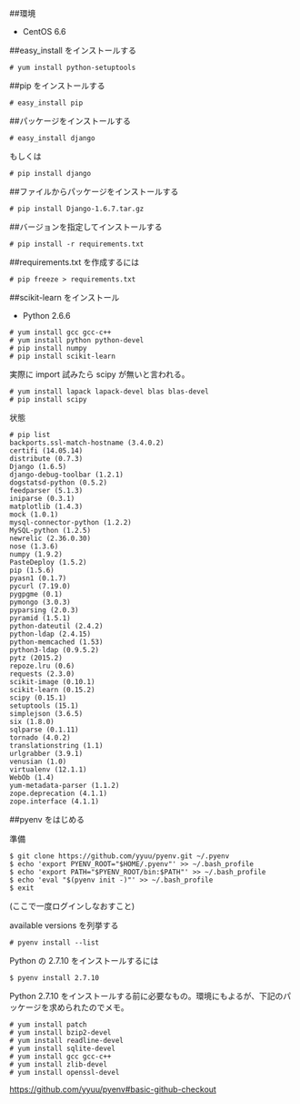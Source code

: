 ##環境

- CentOS 6.6

##easy_install をインストールする

```
# yum install python-setuptools
```

##pip をインストールする

```
# easy_install pip
```

##パッケージをインストールする

```
# easy_install django
```

もしくは

```
# pip install django
```

##ファイルからパッケージをインストールする

```
# pip install Django-1.6.7.tar.gz
```

##バージョンを指定してインストールする

```
# pip install -r requirements.txt
```

##requirements.txt を作成するには

```
# pip freeze > requirements.txt
```

##scikit-learn をインストール

- Python 2.6.6

```
# yum install gcc gcc-c++
# yum install python python-devel
# pip install numpy
# pip install scikit-learn
```

実際に import 試みたら scipy が無いと言われる。

```
# yum install lapack lapack-devel blas blas-devel
# pip install scipy
```

状態
```
# pip list
backports.ssl-match-hostname (3.4.0.2)
certifi (14.05.14)
distribute (0.7.3)
Django (1.6.5)
django-debug-toolbar (1.2.1)
dogstatsd-python (0.5.2)
feedparser (5.1.3)
iniparse (0.3.1)
matplotlib (1.4.3)
mock (1.0.1)
mysql-connector-python (1.2.2)
MySQL-python (1.2.5)
newrelic (2.36.0.30)
nose (1.3.6)
numpy (1.9.2)
PasteDeploy (1.5.2)
pip (1.5.6)
pyasn1 (0.1.7)
pycurl (7.19.0)
pygpgme (0.1)
pymongo (3.0.3)
pyparsing (2.0.3)
pyramid (1.5.1)
python-dateutil (2.4.2)
python-ldap (2.4.15)
python-memcached (1.53)
python3-ldap (0.9.5.2)
pytz (2015.2)
repoze.lru (0.6)
requests (2.3.0)
scikit-image (0.10.1)
scikit-learn (0.15.2)
scipy (0.15.1)
setuptools (15.1)
simplejson (3.6.5)
six (1.8.0)
sqlparse (0.1.11)
tornado (4.0.2)
translationstring (1.1)
urlgrabber (3.9.1)
venusian (1.0)
virtualenv (12.1.1)
WebOb (1.4)
yum-metadata-parser (1.1.2)
zope.deprecation (4.1.1)
zope.interface (4.1.1)
```





##pyenv をはじめる

準備

```
$ git clone https://github.com/yyuu/pyenv.git ~/.pyenv
$ echo 'export PYENV_ROOT="$HOME/.pyenv"' >> ~/.bash_profile
$ echo 'export PATH="$PYENV_ROOT/bin:$PATH"' >> ~/.bash_profile
$ echo 'eval "$(pyenv init -)"' >> ~/.bash_profile
$ exit
```

(ここで一度ログインしなおすこと)

available versions を列挙する

```
# pyenv install --list
```

Python の 2.7.10 をインストールするには

```
$ pyenv install 2.7.10
```

Python 2.7.10 をインストールする前に必要なもの。環境にもよるが、下記のパッケージを求められたのでメモ。

```
# yum install patch
# yum install bzip2-devel
# yum install readline-devel
# yum install sqlite-devel
# yum install gcc gcc-c++
# yum install zlib-devel
# yum install openssl-devel
```

https://github.com/yyuu/pyenv#basic-github-checkout
